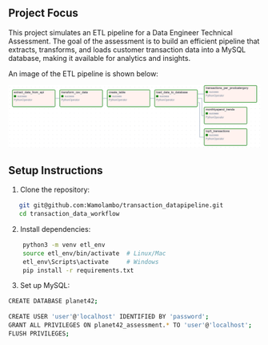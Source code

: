 ## Project Focus
This project simulates an ETL pipeline for a Data Engineer Technical Assessment. The goal of the assessment is to build an efficient pipeline that extracts, transforms, and loads customer transaction data into a MySQL database, making it available for analytics and insights.

An image of the ETL pipeline is shown below:

![image](img/etl.png)
## Setup Instructions
1. Clone the repository:
```bash
   git git@github.com:Wamolambo/transaction_datapipeline.git
   cd transaction_data_workflow
   ```
2. Install dependencies:
```bash
    python3 -m venv etl_env
    source etl_env/bin/activate  # Linux/Mac
    etl_env\Scripts\activate     # Windows
    pip install -r requirements.txt
```
3. Set up MySQL:
```bash
CREATE DATABASE planet42;
   ```

```bash
CREATE USER 'user'@'localhost' IDENTIFIED BY 'password';
GRANT ALL PRIVILEGES ON planet42_assessment.* TO 'user'@'localhost';
FLUSH PRIVILEGES;
   ```